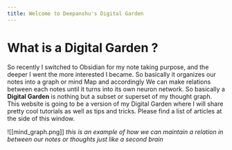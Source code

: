 ```yaml
---
title: Welcome to Deepanshu's Digital Garden
---
```

# What is a Digital Garden ?
So recently I switched to Obsidian for my note taking purpose, and the deeper I went the more interested I became. So basically it organizes our notes into a graph or mind Map and accordingly We can make relations between each notes until it turns into its own neuron network. So basically a **Digital Garden** is nothing but a subset or superset of my thought graph. This website is going to be a version of my Digital Garden where I will share pretty cool tutorials as well as tips and tricks. Please find a list of articles at the side of this window.

![[mind_graph.png]]
*this is an example of how we can maintain a relation in between our notes or thoughts just like a second brain*
